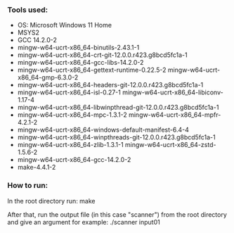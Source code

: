 ### Tools used: 
- OS: Microsoft Windows 11 Home
- MSYS2
- GCC 14.2.0-2
- mingw-w64-ucrt-x86_64-binutils-2.43.1-1
- mingw-w64-ucrt-x86_64-crt-git-12.0.0.r423.g8bcd5fc1a-1
- mingw-w64-ucrt-x86_64-gcc-libs-14.2.0-2
- mingw-w64-ucrt-x86_64-gettext-runtime-0.22.5-2  mingw-w64-ucrt-x86_64-gmp-6.3.0-2
- mingw-w64-ucrt-x86_64-headers-git-12.0.0.r423.g8bcd5fc1a-1
- mingw-w64-ucrt-x86_64-isl-0.27-1  mingw-w64-ucrt-x86_64-libiconv-1.17-4
- mingw-w64-ucrt-x86_64-libwinpthread-git-12.0.0.r423.g8bcd5fc1a-1
- mingw-w64-ucrt-x86_64-mpc-1.3.1-2  mingw-w64-ucrt-x86_64-mpfr-4.2.1-2
- mingw-w64-ucrt-x86_64-windows-default-manifest-6.4-4
- mingw-w64-ucrt-x86_64-winpthreads-git-12.0.0.r423.g8bcd5fc1a-1
- mingw-w64-ucrt-x86_64-zlib-1.3.1-1  mingw-w64-ucrt-x86_64-zstd-1.5.6-2
- mingw-w64-ucrt-x86_64-gcc-14.2.0-2
- make-4.4.1-2

###  How to run:
In the root directory run:
make

After that, run the output file (in this case "scanner") from the root directory and give an argument for example:
./scanner input01


